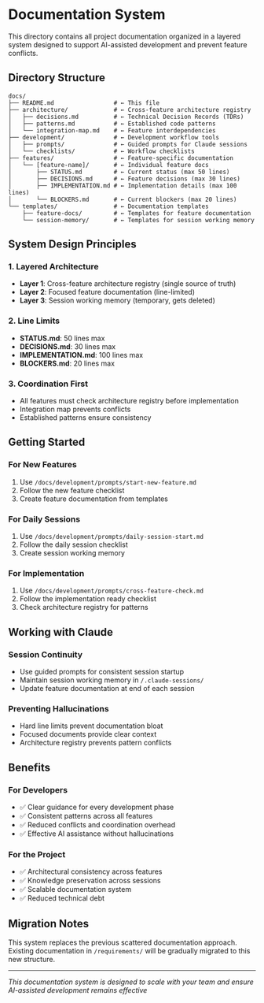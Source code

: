 # Documentation System

This directory contains all project documentation organized in a layered system designed to support AI-assisted development and prevent feature conflicts.

## Directory Structure

```
docs/
├── README.md                 # ← This file
├── architecture/             # ← Cross-feature architecture registry
│   ├── decisions.md          # ← Technical Decision Records (TDRs)
│   ├── patterns.md           # ← Established code patterns
│   └── integration-map.md    # ← Feature interdependencies
├── development/              # ← Development workflow tools
│   ├── prompts/              # ← Guided prompts for Claude sessions
│   └── checklists/           # ← Workflow checklists
├── features/                 # ← Feature-specific documentation
│   └── [feature-name]/       # ← Individual feature docs
│       ├── STATUS.md         # ← Current status (max 50 lines)
│       ├── DECISIONS.md      # ← Feature decisions (max 30 lines)
│       ├── IMPLEMENTATION.md # ← Implementation details (max 100 lines)
│       └── BLOCKERS.md       # ← Current blockers (max 20 lines)
└── templates/                # ← Documentation templates
    ├── feature-docs/         # ← Templates for feature documentation
    └── session-memory/       # ← Templates for session working memory
```

## System Design Principles

### 1. Layered Architecture
- **Layer 1**: Cross-feature architecture registry (single source of truth)
- **Layer 2**: Focused feature documentation (line-limited)
- **Layer 3**: Session working memory (temporary, gets deleted)

### 2. Line Limits
- **STATUS.md**: 50 lines max
- **DECISIONS.md**: 30 lines max
- **IMPLEMENTATION.md**: 100 lines max
- **BLOCKERS.md**: 20 lines max

### 3. Coordination First
- All features must check architecture registry before implementation
- Integration map prevents conflicts
- Established patterns ensure consistency

## Getting Started

### For New Features
1. Use `/docs/development/prompts/start-new-feature.md`
2. Follow the new feature checklist
3. Create feature documentation from templates

### For Daily Sessions
1. Use `/docs/development/prompts/daily-session-start.md`
2. Follow the daily session checklist
3. Create session working memory

### For Implementation
1. Use `/docs/development/prompts/cross-feature-check.md`
2. Follow the implementation ready checklist
3. Check architecture registry for patterns

## Working with Claude

### Session Continuity
- Use guided prompts for consistent session startup
- Maintain session working memory in `/.claude-sessions/`
- Update feature documentation at end of each session

### Preventing Hallucinations
- Hard line limits prevent documentation bloat
- Focused documents provide clear context
- Architecture registry prevents pattern conflicts

## Benefits

### For Developers
- ✅ Clear guidance for every development phase
- ✅ Consistent patterns across all features
- ✅ Reduced conflicts and coordination overhead
- ✅ Effective AI assistance without hallucinations

### For the Project
- ✅ Architectural consistency across features
- ✅ Knowledge preservation across sessions
- ✅ Scalable documentation system
- ✅ Reduced technical debt

## Migration Notes

This system replaces the previous scattered documentation approach. Existing documentation in `/requirements/` will be gradually migrated to this new structure.

---
*This documentation system is designed to scale with your team and ensure AI-assisted development remains effective* 